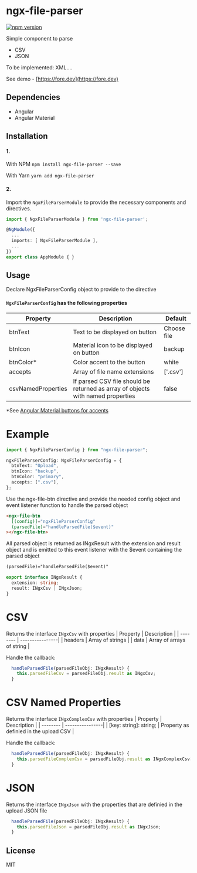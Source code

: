 # ngx-file-parser

[![npm version](http://img.shields.io/npm/v/ngx-file-parser.svg?style=flat)](https://npmjs.org/package/ngx-file-parser)

Simple component to parse

- CSV
- JSON

To be implemented: XML....

See demo - [https://fore.dev](https://fore.dev)

## Dependencies

- Angular
- Angular Material

## Installation

#### 1.

With NPM
`npm install ngx-file-parser --save`

With Yarn
`yarn add ngx-file-parser`

#### 2.

Import the `NgxFileParserModule` to provide the necessary components and directives.

```ts
import { NgxFileParserModule } from 'ngx-file-parser';

@NgModule({
  ...
  imports: [ NgxFileParserModule ],
  ...
})
export class AppModule { }
```

## Usage

Declare NgxFileParserConfig object to provide to the directive

#### `NgxFileParserConfig` has the following properties

| Property           | Description                                                                     | Default     |
| ------------------ | ------------------------------------------------------------------------------- | ----------- |
| btnText            | Text to be displayed on button                                                  | Choose file |
| btnIcon            | Material icon to be displayed on button                                         | backup      |
| btnColor\*         | Color accent to the button                                                      | white       |
| accepts            | Array of file name extensions                                                   | ['.csv']    |
| csvNamedProperties | If parsed CSV file should be returned as array of objects with named properties | false       |

\*See [Angular Material buttons for accents](https://material.angular.io/components/button/overview)

# Example

```ts
import { NgxFileParserConfig } from "ngx-file-parser";

ngxFileParserConfig: NgxFileParserConfig = {
  btnText: "Upload",
  btnIcon: "backup",
  btnColor: "primary",
  accepts: [".csv"],
};
```

Use the ngx-file-btn directive and provide the needed config object and event listener function to handle the parsed object

```html
<ngx-file-btn
  [(config)]="ngxFileParserConfig"
  (parsedFile)="handleParsedFile($event)"
></ngx-file-btn>
```

All parsed object is returned as INgxResult with the extension and result object and is emitted to this event listener with the \$event containing the parsed object

```html
(parsedFile)="handleParsedFile($event)"
```

```ts
export interface INgxResult {
  extension: string;
  result: INgxCsv | INgxJson;
}
```

# CSV

Returns the interface `INgxCsv` with properties
| Property | Description |
| -------- | ----------------|
| headers | Array of strings |
| data | Array of arrays of string |

Handle the callback:

```ts
  handleParsedFile(parsedFileObj: INgxResult) {
    this.parsedFileCsv = parsedFileObj.result as INgxCsv;
  }
```

# CSV Named Properties

Returns the interface `INgxComplexCsv` with properties
| Property | Description |
| -------- | ----------------|
| [key: string]: string; | Property as definied in the upload CSV |

Handle the callback:

```ts
  handleParsedFile(parsedFileObj: INgxResult) {
    this.parsedFileComplexCsv = parsedFileObj.result as INgxComplexCsv[];
  }
```

# JSON

Returns the interface `INgxJson` with the properties that are definied in the upload JSON file

```ts
  handleParsedFile(parsedFileObj: INgxResult) {
    this.parsedFileJson = parsedFileObj.result as INgxJson;
  }
```

## License

MIT
